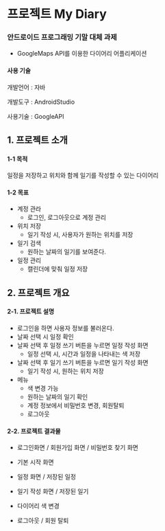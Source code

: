 # 프로젝트 My Diary
### 안드로이드 프로그래밍 기말 대체 과제 
 * GoogleMaps API를 이용한 다이어리 어플리케이션

#### 사용 기술
  개발언어 : 자바

  개발도구 : AndroidStudio

  사용기술 : GoogleAPI

## 1. 프로젝트 소개
#### 1-1 목적
일정을 저장하고 위치와 함께 일기를 작성할 수 있는 다이어리
#### 1-2 목표
 * 계정 관라
   * 로그인, 로그아웃으로 계정 관리
 * 위치 저장
   * 일기 작성 시, 사용자가 원하는 위치를 저장
 * 일기 검색
   * 원하는 날짜의 일기를 보여준다.  
 * 일정 관리
   * 캘린더에 맞춰 일정 저장

## 2. 프로젝트 개요
#### 2-1. 프로젝트 설명
 * 로그인을 하면 사용자 정보를 불러온다.
 * 날짜 선택 시 일정 확인
 * 날짜 선택 후 일정 쓰기 버튼을 누르면 일정 작성 화면
   * 일정 선택 시, 시간과 일정을 나타내는 색 저장
 * 날짜 선택 후 일기 쓰기 버튼을 누르면 일기 작성 화면
   * 일기 작성 시, 원하는 위치 저장
 * 메뉴
   * 색 변경 가능
   * 원하는 날짜의 일기 확인 
   * 계정 정보에서 비밀번호 변경, 회원탈퇴
   * 로그아웃

#### 2-2. 프로젝트 결과물
* 로그인화면 / 회원가입 화면 / 비밀번호 찾기 화면


* 기본 시작 화면

* 일정 화면 / 저장된 일정

* 일기 작성 화면 / 저장된 일기

* 다이어리 색 변경

* 로그아웃 / 회원 탈퇴



